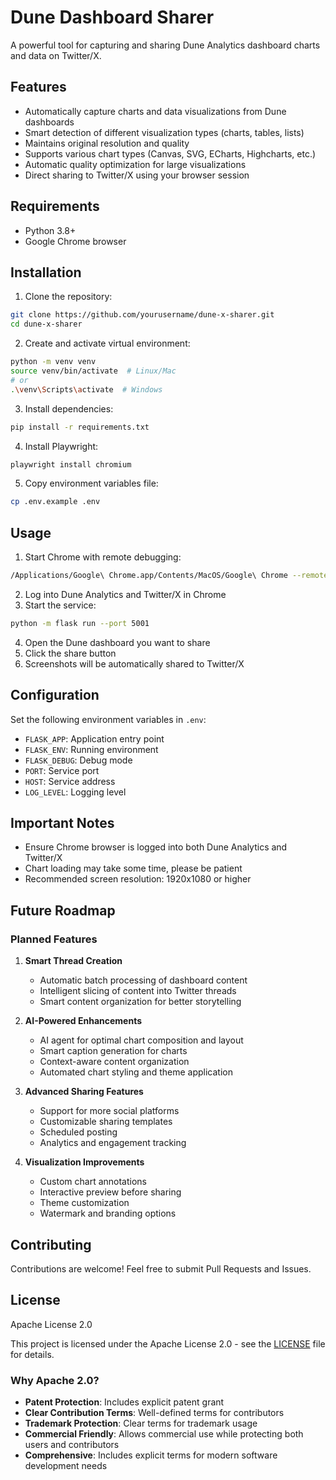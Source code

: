 # Dune Dashboard Sharer

A powerful tool for capturing and sharing Dune Analytics dashboard charts and data on Twitter/X.

## Features

- Automatically capture charts and data visualizations from Dune dashboards
- Smart detection of different visualization types (charts, tables, lists)
- Maintains original resolution and quality
- Supports various chart types (Canvas, SVG, ECharts, Highcharts, etc.)
- Automatic quality optimization for large visualizations
- Direct sharing to Twitter/X using your browser session

## Requirements

- Python 3.8+
- Google Chrome browser

## Installation

1. Clone the repository:
```bash
git clone https://github.com/yourusername/dune-x-sharer.git
cd dune-x-sharer
```

2. Create and activate virtual environment:
```bash
python -m venv venv
source venv/bin/activate  # Linux/Mac
# or
.\venv\Scripts\activate  # Windows
```

3. Install dependencies:
```bash
pip install -r requirements.txt
```

4. Install Playwright:
```bash
playwright install chromium
```

5. Copy environment variables file:
```bash
cp .env.example .env
```

## Usage

1. Start Chrome with remote debugging:
```bash
/Applications/Google\ Chrome.app/Contents/MacOS/Google\ Chrome --remote-debugging-port=9222
```

2. Log into Dune Analytics and Twitter/X in Chrome
3. Start the service:
```bash
python -m flask run --port 5001
```
4. Open the Dune dashboard you want to share
5. Click the share button
6. Screenshots will be automatically shared to Twitter/X

## Configuration

Set the following environment variables in `.env`:

- `FLASK_APP`: Application entry point
- `FLASK_ENV`: Running environment
- `FLASK_DEBUG`: Debug mode
- `PORT`: Service port
- `HOST`: Service address
- `LOG_LEVEL`: Logging level

## Important Notes

- Ensure Chrome browser is logged into both Dune Analytics and Twitter/X
- Chart loading may take some time, please be patient
- Recommended screen resolution: 1920x1080 or higher

## Future Roadmap

### Planned Features

1. **Smart Thread Creation**
   - Automatic batch processing of dashboard content
   - Intelligent slicing of content into Twitter threads
   - Smart content organization for better storytelling

2. **AI-Powered Enhancements**
   - AI agent for optimal chart composition and layout
   - Smart caption generation for charts
   - Context-aware content organization
   - Automated chart styling and theme application

3. **Advanced Sharing Features**
   - Support for more social platforms
   - Customizable sharing templates
   - Scheduled posting
   - Analytics and engagement tracking

4. **Visualization Improvements**
   - Custom chart annotations
   - Interactive preview before sharing
   - Theme customization
   - Watermark and branding options

## Contributing

Contributions are welcome! Feel free to submit Pull Requests and Issues.

## License

Apache License 2.0

This project is licensed under the Apache License 2.0 - see the [LICENSE](LICENSE) file for details.

### Why Apache 2.0?

- **Patent Protection**: Includes explicit patent grant
- **Clear Contribution Terms**: Well-defined terms for contributors
- **Trademark Protection**: Clear terms for trademark usage
- **Commercial Friendly**: Allows commercial use while protecting both users and contributors
- **Comprehensive**: Includes explicit terms for modern software development needs
